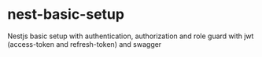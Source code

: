 # nest-basic-setup
Nestjs basic setup with authentication, authorization and role guard with jwt (access-token and refresh-token) and swagger
